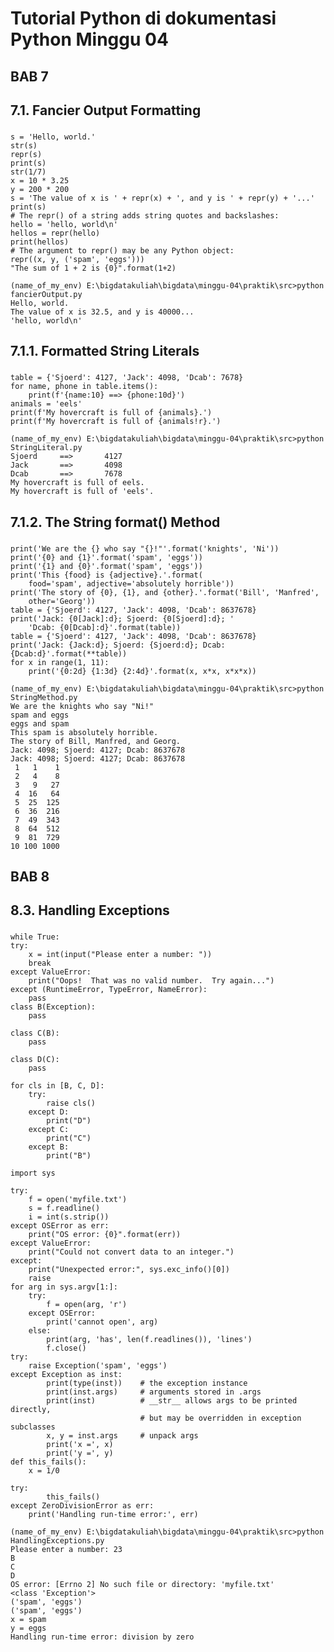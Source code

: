 # Tutorial Python di dokumentasi Python Minggu 04

## BAB 7
## 7.1. Fancier Output Formatting
###
	s = 'Hello, world.'
	str(s)
	repr(s)
	print(s)
	str(1/7)
	x = 10 * 3.25
	y = 200 * 200
	s = 'The value of x is ' + repr(x) + ', and y is ' + repr(y) + '...'
	print(s)
	# The repr() of a string adds string quotes and backslashes: 
	hello = 'hello, world\n'
	hellos = repr(hello)
	print(hellos)
	# The argument to repr() may be any Python object:
	repr((x, y, ('spam', 'eggs')))
	"The sum of 1 + 2 is {0}".format(1+2)

	(name_of_my_env) E:\bigdatakuliah\bigdata\minggu-04\praktik\src>python fancierOutput.py
	Hello, world.
	The value of x is 32.5, and y is 40000...
	'hello, world\n'

## 7.1.1. Formatted String Literals
###
	table = {'Sjoerd': 4127, 'Jack': 4098, 'Dcab': 7678}
	for name, phone in table.items():
		print(f'{name:10} ==> {phone:10d}')
	animals = 'eels'
	print(f'My hovercraft is full of {animals}.')
	print(f'My hovercraft is full of {animals!r}.')

	(name_of_my_env) E:\bigdatakuliah\bigdata\minggu-04\praktik\src>python StringLiteral.py
	Sjoerd     ==>       4127
	Jack       ==>       4098
	Dcab       ==>       7678
	My hovercraft is full of eels.
	My hovercraft is full of 'eels'.

## 7.1.2. The String format() Method
###
	print('We are the {} who say "{}!"'.format('knights', 'Ni'))
	print('{0} and {1}'.format('spam', 'eggs'))
	print('{1} and {0}'.format('spam', 'eggs'))
	print('This {food} is {adjective}.'.format(
		food='spam', adjective='absolutely horrible'))
	print('The story of {0}, {1}, and {other}.'.format('Bill', 'Manfred',
		other='Georg'))
	table = {'Sjoerd': 4127, 'Jack': 4098, 'Dcab': 8637678}
	print('Jack: {0[Jack]:d}; Sjoerd: {0[Sjoerd]:d}; '
		'Dcab: {0[Dcab]:d}'.format(table))
	table = {'Sjoerd': 4127, 'Jack': 4098, 'Dcab': 8637678}
	print('Jack: {Jack:d}; Sjoerd: {Sjoerd:d}; Dcab: {Dcab:d}'.format(**table))
	for x in range(1, 11):
		print('{0:2d} {1:3d} {2:4d}'.format(x, x*x, x*x*x))

	(name_of_my_env) E:\bigdatakuliah\bigdata\minggu-04\praktik\src>python StringMethod.py
	We are the knights who say "Ni!"
	spam and eggs
	eggs and spam
	This spam is absolutely horrible.
	The story of Bill, Manfred, and Georg.
	Jack: 4098; Sjoerd: 4127; Dcab: 8637678
	Jack: 4098; Sjoerd: 4127; Dcab: 8637678
	 1   1    1
	 2   4    8
	 3   9   27
	 4  16   64
	 5  25  125
	 6  36  216
	 7  49  343
	 8  64  512
	 9  81  729
	10 100 1000

## BAB 8
## 8.3. Handling Exceptions
###
	while True:
	try:
		x = int(input("Please enter a number: "))
		break
	except ValueError:
		print("Oops!  That was no valid number.  Try again...")
	except (RuntimeError, TypeError, NameError):
		pass
	class B(Exception):
	    pass

	class C(B):
	    pass

	class D(C):
	    pass

	for cls in [B, C, D]:
	    try:
	        raise cls()
	    except D:
	        print("D")
	    except C:
	        print("C")
	    except B:
	        print("B")

	import sys

	try:
	    f = open('myfile.txt')
	    s = f.readline()
	    i = int(s.strip())
	except OSError as err:
	    print("OS error: {0}".format(err))
	except ValueError:
	    print("Could not convert data to an integer.")
	except:
	    print("Unexpected error:", sys.exc_info()[0])
	    raise
	for arg in sys.argv[1:]:
	    try:
	        f = open(arg, 'r')
	    except OSError:
	        print('cannot open', arg)
	    else:
	        print(arg, 'has', len(f.readlines()), 'lines')
	        f.close()
	try:
		raise Exception('spam', 'eggs')
	except Exception as inst:
			print(type(inst))    # the exception instance
			print(inst.args)     # arguments stored in .args
			print(inst)          # __str__ allows args to be printed directly,
			                     # but may be overridden in exception subclasses
			x, y = inst.args     # unpack args
			print('x =', x)
			print('y =', y)
	def this_fails():
		x = 1/0

	try:
			this_fails()
	except ZeroDivisionError as err:
		print('Handling run-time error:', err)

	(name_of_my_env) E:\bigdatakuliah\bigdata\minggu-04\praktik\src>python HandlingExceptions.py
	Please enter a number: 23
	B
	C
	D
	OS error: [Errno 2] No such file or directory: 'myfile.txt'
	<class 'Exception'>
	('spam', 'eggs')
	('spam', 'eggs')
	x = spam
	y = eggs
	Handling run-time error: division by zero

